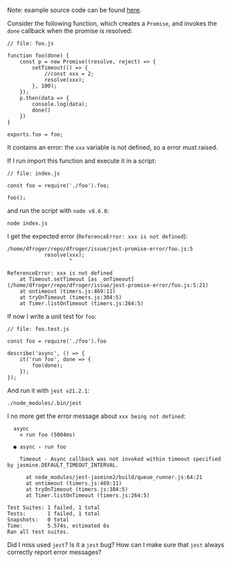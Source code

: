 Note: example source code can be found
[here](https://github.com/dfroger/issue/tree/master/jest-promise-error).

Consider the following function, which creates a `Promise`, and invokes the
`done` callback when the promise is resolved:

    // file: foo.js

    function foo(done) {
        const p = new Promise((resolve, reject) => {
            setTimeout(() => {
                //const xxx = 2;
                resolve(xxx);
            }, 100);
        });
        p.then(data => {
            console.log(data);
            done()
        })
    }

    exports.foo = foo;

It contains an error: the `xxx` variable is not defined, so a error must
raised.

If I run import this function and execute it in a script:

    // file: index.js

    const foo = require('./foo').foo;

    foo();

and run the script with `node v8.6.0`:

    node index.js

I get the expected error (`ReferenceError: xxx is not defined`):

    /home/dfroger/repo/dfroger/issue/jest-promise-error/foo.js:5
                resolve(xxx);
                        ^

    ReferenceError: xxx is not defined
        at Timeout.setTimeout [as _onTimeout] (/home/dfroger/repo/dfroger/issue/jest-promise-error/foo.js:5:21)
        at ontimeout (timers.js:469:11)
        at tryOnTimeout (timers.js:304:5)
        at Timer.listOnTimeout (timers.js:264:5)

If now I write a unit test for `foo`:

    // file: foo.test.js

    const foo = require('./foo').foo

    describe('async', () => {
        it('run foo', done => {
            foo(done);
        });
    });

And run it with `jest v21.2.1`:

    ./node_modules/.bin/jest

I no more get the error message about `xxx being not defined`:

      async
        ✕ run foo (5004ms)

      ● async › run foo

        Timeout - Async callback was not invoked within timeout specified by jasmine.DEFAULT_TIMEOUT_INTERVAL.

          at node_modules/jest-jasmine2/build/queue_runner.js:64:21
          at ontimeout (timers.js:469:11)
          at tryOnTimeout (timers.js:304:5)
          at Timer.listOnTimeout (timers.js:264:5)

    Test Suites: 1 failed, 1 total
    Tests:       1 failed, 1 total
    Snapshots:   0 total
    Time:        5.574s, estimated 6s
    Ran all test suites.

Did I miss used `jest`? Is it a `jest` bug? How can I make sure that `jest`
always correctly report error messages?

